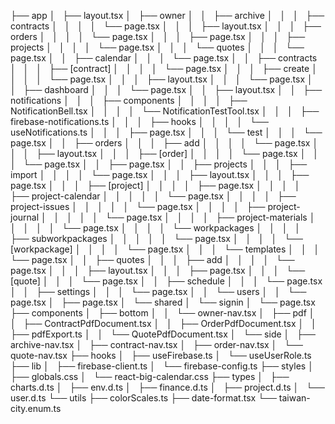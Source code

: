 ├── app
│   ├── layout.tsx
│   ├── owner
│   │   ├── archive
│   │   │   ├── contracts
│   │   │   │   └── page.tsx
│   │   │   ├── layout.tsx
│   │   │   ├── orders
│   │   │   │   └── page.tsx
│   │   │   ├── page.tsx
│   │   │   ├── projects
│   │   │   │   └── page.tsx
│   │   │   └── quotes
│   │   │       └── page.tsx
│   │   ├── calendar
│   │   │   └── page.tsx
│   │   ├── contracts
│   │   │   ├── [contract]
│   │   │   │   └── page.tsx
│   │   │   ├── create
│   │   │   │   └── page.tsx
│   │   │   ├── layout.tsx
│   │   │   └── page.tsx
│   │   ├── dashboard
│   │   │   └── page.tsx
│   │   ├── layout.tsx
│   │   ├── notifications
│   │   │   ├── components
│   │   │   │   ├── NotificationBell.tsx
│   │   │   │   └── NotificationTestTool.tsx
│   │   │   ├── firebase-notifications.ts
│   │   │   ├── hooks
│   │   │   │   └── useNotifications.ts
│   │   │   ├── page.tsx
│   │   │   └── test
│   │   │       └── page.tsx
│   │   ├── orders
│   │   │   ├── add
│   │   │   │   └── page.tsx
│   │   │   ├── layout.tsx
│   │   │   ├── [order]
│   │   │   │   └── page.tsx
│   │   │   └── page.tsx
│   │   ├── page.tsx
│   │   ├── projects
│   │   │   ├── import
│   │   │   │   └── page.tsx
│   │   │   ├── layout.tsx
│   │   │   ├── page.tsx
│   │   │   ├── [project]
│   │   │   │   ├── page.tsx
│   │   │   │   ├── project-calendar
│   │   │   │   │   └── page.tsx
│   │   │   │   ├── project-issues
│   │   │   │   │   └── page.tsx
│   │   │   │   ├── project-journal
│   │   │   │   │   └── page.tsx
│   │   │   │   ├── project-materials
│   │   │   │   │   └── page.tsx
│   │   │   │   └── workpackages
│   │   │   │       ├── subworkpackages
│   │   │   │       │   └── page.tsx
│   │   │   │       └── [workpackage]
│   │   │   │           └── page.tsx
│   │   │   └── templates
│   │   │       └── page.tsx
│   │   ├── quotes
│   │   │   ├── add
│   │   │   │   └── page.tsx
│   │   │   ├── layout.tsx
│   │   │   ├── page.tsx
│   │   │   └── [quote]
│   │   │       └── page.tsx
│   │   ├── schedule
│   │   │   └── page.tsx
│   │   ├── settings
│   │   │   └── page.tsx
│   │   └── users
│   │       └── page.tsx
│   ├── page.tsx
│   └── shared
│       └── signin
│           └── page.tsx
├── components
│   ├── bottom
│   │   └── owner-nav.tsx
│   ├── pdf
│   │   ├── ContractPdfDocument.tsx
│   │   ├── OrderPdfDocument.tsx
│   │   ├── pdfExport.ts
│   │   └── QuotePdfDocument.tsx
│   └── side
│       ├── archive-nav.tsx
│       ├── contract-nav.tsx
│       ├── order-nav.tsx
│       └── quote-nav.tsx
├── hooks
│   ├── useFirebase.ts
│   └── useUserRole.ts
├── lib
│   ├── firebase-client.ts
│   └── firebase-config.ts
├── styles
│   ├── globals.css
│   └── react-big-calendar.css
├── types
│   ├── charts.d.ts
│   ├── env.d.ts
│   ├── finance.d.ts
│   ├── project.d.ts
│   └── user.d.ts
└── utils
    ├── colorScales.ts
    ├── date-format.tsx
    └── taiwan-city.enum.ts
